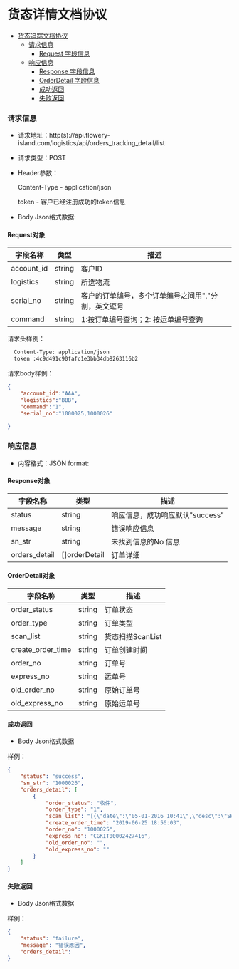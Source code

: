 # 货态详情文档协议

- [货态追踪文档协议](#货态详情文档协议)
    - [请求信息](#请求信息)
      - [Request 字段信息](#Request对象)
    - [响应信息](#响应信息)
      - [Response 字段信息](#Response对象)
      - [OrderDetail 字段信息](#OrderDetail对象)
      - [成功返回](#成功返回)
      - [失败返回](#失败返回)

### 请求信息

- 请求地址：http(s)://api.flowery-island.com/logistics/api/orders_tracking_detail/list

- 请求类型：POST

- Header参数：
  
  Content-Type - application/json
  
  token - 客户已经注册成功的token信息

- Body Json格式数据:

#### Request对象

| 字段名称 | 类型 |  描述 |
| --- | --- |  --- |
|account_id | string | 客户ID |
|logistics | string | 所选物流 |
|serial_no | string | 客户的订单编号，多个订单编号之间用","分割，英文逗号 |
|command | string | 1:按订单编号查询；2: 按运单编号查询 |

请求头样例：

```html
  Content-Type: application/json
  token :4c9d491c90fafc1e3bb34db8263116b2

```
请求body样例：

``` json
{
    "account_id":"AAA",
    "logistics":"BBB",
    "command":"1",
    "serial_no":"1000025,1000026"
  
}
```
### 响应信息

- 内容格式：JSON format:

#### Response对象

| 字段名称 | 类型 |  描述 |
| --- | --- |  --- |
|status | string | 响应信息，成功响应默认"success" |
|message | string | 错误响应信息 |
|sn_str |  string | 未找到信息的No 信息 |
|orders_detail | []orderDetail | 订单详细 |

#### OrderDetail对象

| 字段名称 | 类型 |  描述 |
| --- | --- |  --- |
|order_status | string | 订单状态 |
|order_type | string | 订单类型 |
|scan_list | string | 货态扫描ScanList |
|create_order_time | string | 订单创建时间 |
|order_no | string | 订单号 |
|express_no |   string | 运单号 |
|old_order_no | string | 原始订单号 |
|old_express_no | string | 原始运单号 |

#### 成功返回

- Body Json格式数据

样例：

``` json
{
    "status": "success",
    "sn_str": "1000026",
    "orders_detail": [
        {
            "order_status": "收件",
            "order_type": "1",
            "scan_list": "[{\"date\":\"05-01-2016 10:41\",\"desc\":\"SHIPMENT RECEIVED BY JNE COUNTER OFFICER AT [JAKARTA]\"}]",
            "create_order_time": "2019-06-25 18:56:03",
            "order_no": "1000025",
            "express_no": "CGKIT00002427416",
            "old_order_no": "",
            "old_express_no": ""
        }
    ]
}
```

#### 失败返回

- Body Json格式数据

样例：

``` json
{
    "status": "failure",
    "message": "错误原因",
    "orders_detail": 
}
```